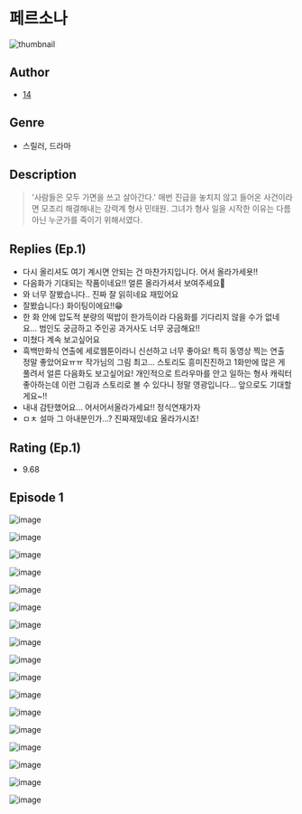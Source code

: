 # 페르소나
![thumbnail](https://image-comic.pstatic.net/user_contents_data/challenge_comic/2023/05/24/274432/upload_7306299169591092019_480x623.jpeg)

## Author
- [14](https://comic.naver.com/artistTitle?id=274432)

## Genre
- 스릴러, 드라마

## Description
> '사람들은 모두 가면을 쓰고 살아간다.' 매번 진급을 놓치지 않고 들어온 사건이라면 모조리 해결해내는 강력계 형사 민태원. 그녀가 형사 일을 시작한 이유는 다름 아닌 누군가를 죽이기 위해서였다.

## Replies (Ep.1)
- 다시 올리셔도 여기 계시면 안되는 건 마찬가지입니다. 어서 올라가세욧!!
- 다음화가 기대되는 작품이네요!! 얼른 올라가셔서 보여주세요🥹
- 와 너무 잘봤습니다.. 진짜 잘 읽히네요 재밌어요
- 잘봤습니다:) 화이팅이에요!!😁
- 한 화 안에 압도적 분량의 떡밥이 한가득이라 다음화를 기다리지 않을 수가 없네요... 범인도 궁금하고 주인공 과거사도 너무 궁금해요!!
- 미쳤다 계속 보고싶어요
- 흑백만화식 연출에 세로웹툰이라니 신선하고 너무 좋아요! 특히 동영상 찍는 연출 정말 좋았어요ㅠㅠ 작가님의 그림 최고... 스토리도 흥미진진하고 1화만에 많은 게 풀려서 얼른 다음화도 보고싶어요! 개인적으로 트라우마를 안고 일하는 형사 캐릭터 좋아하는데 이런 그림과 스토리로 볼 수 있다니 정말 영광입니다... 앞으로도 기대할게요~!!
- 내내 감탄했어요... 어서어서올라가세요!! 정식연재가자
- ㅁㅊ 설마 그 아내분인가…? 진짜재밌네요 올라가시죠!

## Rating (Ep.1)
- 9.68

## Episode 1
![image](https://image-comic.pstatic.net/user_contents_data/challenge_comic/2023/05/24/274432/upload_3559586647163418978.jpeg)

![image](https://image-comic.pstatic.net/user_contents_data/challenge_comic/2023/05/24/274432/upload_3761458073028551270.jpeg)

![image](https://image-comic.pstatic.net/user_contents_data/challenge_comic/2023/05/24/274432/upload_7292793872561942885.jpeg)

![image](https://image-comic.pstatic.net/user_contents_data/challenge_comic/2023/05/24/274432/upload_4048791274216895076.jpeg)

![image](https://image-comic.pstatic.net/user_contents_data/challenge_comic/2023/05/24/274432/upload_3703145483127305059.jpeg)

![image](https://image-comic.pstatic.net/user_contents_data/challenge_comic/2023/05/24/274432/upload_3991086901777949745.jpeg)

![image](https://image-comic.pstatic.net/user_contents_data/challenge_comic/2023/05/24/274432/upload_3473791746271621174.jpeg)

![image](https://image-comic.pstatic.net/user_contents_data/challenge_comic/2023/05/24/274432/upload_3630241479058994481.jpeg)

![image](https://image-comic.pstatic.net/user_contents_data/challenge_comic/2023/05/24/274432/upload_3558515739964302181.jpeg)

![image](https://image-comic.pstatic.net/user_contents_data/challenge_comic/2023/05/24/274432/upload_3618754869054693944.jpeg)

![image](https://image-comic.pstatic.net/user_contents_data/challenge_comic/2023/05/24/274432/upload_4121129247259833444.jpeg)

![image](https://image-comic.pstatic.net/user_contents_data/challenge_comic/2023/05/24/274432/upload_7377235261033636153.jpeg)

![image](https://image-comic.pstatic.net/user_contents_data/challenge_comic/2023/05/24/274432/upload_3473459732431385913.jpeg)

![image](https://image-comic.pstatic.net/user_contents_data/challenge_comic/2023/05/24/274432/upload_7305793204545414501.jpeg)

![image](https://image-comic.pstatic.net/user_contents_data/challenge_comic/2023/05/24/274432/upload_7291390675963360609.jpeg)

![image](https://image-comic.pstatic.net/user_contents_data/challenge_comic/2023/05/24/274432/upload_7292566066725138996.jpeg)

![image](https://image-comic.pstatic.net/user_contents_data/challenge_comic/2023/05/24/274432/upload_3486965013105960550.jpeg)
